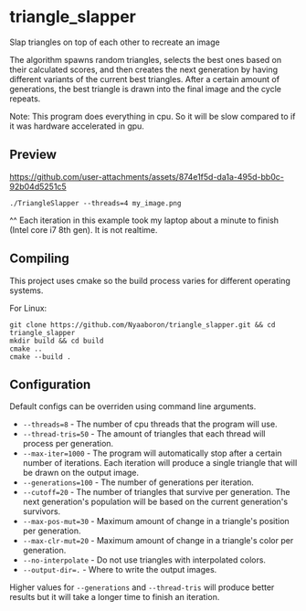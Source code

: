 # triangle_slapper

Slap triangles on top of each other to recreate an image

The algorithm spawns random triangles, selects the best ones based on their calculated scores, and then creates the next generation by having different variants of the current best triangles. After a certain amount of generations, the best triangle is drawn into the final image and the cycle repeats.

Note: This program does everything in cpu. So it will be slow compared to if it was hardware accelerated in gpu.

## Preview

https://github.com/user-attachments/assets/874e1f5d-da1a-495d-bb0c-92b04d5251c5

```
./TriangleSlapper --threads=4 my_image.png
```

^^ Each iteration in this example took my laptop about a minute to finish (Intel core i7 8th gen). It is not realtime.

## Compiling

This project uses cmake so the build process varies for different operating systems.

For Linux:

```
git clone https://github.com/Nyaaboron/triangle_slapper.git && cd triangle_slapper
mkdir build && cd build
cmake ..
cmake --build .
```

## Configuration

Default configs can be overriden using command line arguments.

- `--threads=8` - The number of cpu threads that the program will use.
- `--thread-tris=50` - The amount of triangles that each thread will process per generation.
- `--max-iter=1000` - The program will automatically stop after a certain number of iterations. Each iteration will produce a single triangle that will be drawn on the output image.
- `--generations=100` - The number of generations per iteration.
- `--cutoff=20` - The number of triangles that survive per generation. The next generation's population will be based on the current generation's survivors.
- `--max-pos-mut=30` - Maximum amount of change in a triangle's position per generation.
- `--max-clr-mut=20` - Maximum amount of change in a triangle's color per generation.
- `--no-interpolate` - Do not use triangles with interpolated colors.
- `--output-dir=.` - Where to write the output images.

Higher values for `--generations` and `--thread-tris` will produce better results but it will take a longer time to finish an iteration.
